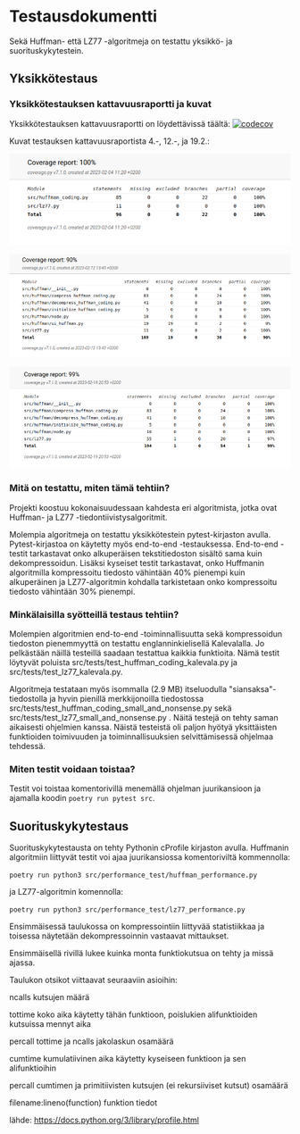 # Testausdokumentti

Sekä Huffman- että LZ77 -algoritmeja on testattu yksikkö- ja suorituskykytestein.

## Yksikkötestaus

### Yksikkötestauksen kattavuusraportti ja kuvat

Yksikkötestauksen kattavuusraportti on löydettävissä täältä:
[![codecov](https://codecov.io/gh/susannakinnunen/tiralabra-tiedontiivistys-algoritmit/branch/main/graph/badge.svg?token=KEMF99W3XG)](https://codecov.io/gh/susannakinnunen/tiralabra-tiedontiivistys-algoritmit)

Kuvat testauksen kattavuusraportista 4.-, 12.-, ja 19.2.:

![Testikattavuusraportti-kuva 4.2.](https://github.com/susannakinnunen/tiralabra-tiedontiivistys-algoritmit/blob/main/dokumentaatio/kuvat/Coveragereport%20from%202023-02-04%2011-21-23.png)

![Testikattavuusraportti-kuva 12.2.](https://github.com/susannakinnunen/tiralabra-tiedontiivistys-algoritmit/blob/main/dokumentaatio/kuvat/Coverage_report%20from%202023-02-12%2013-43-30.png)

![Testikattavuusraportti-kuva 19.2.](https://github.com/susannakinnunen/tiralabra-tiedontiivistys-algoritmit/blob/main/dokumentaatio/kuvat/Coveragereport%20from%202023-02-19%2020-54-05.png)



### Mitä on testattu, miten tämä tehtiin?

Projekti koostuu kokonaisuudessaan kahdesta eri algoritmista, jotka ovat Huffman- ja LZ77 -tiedontiivistysalgoritmit.

Molempia algoritmeja on testattu yksikkötestein pytest-kirjaston avulla. Pytest-kirjastoa on käytetty myös end-to-end -testauksessa. End-to-end -testit tarkastavat onko alkuperäisen tekstitiedoston sisältö sama kuin dekompressoidun. Lisäksi kyseiset testit tarkastavat, onko Huffmanin algoritmilla kompressoitu tiedosto vähintään 40% pienempi kuin alkuperäinen ja LZ77-algoritmin kohdalla tarkistetaan onko kompressoitu tiedosto vähintään 30% pienempi.

### Minkälaisilla syötteillä testaus tehtiin?

Molempien algoritmien end-to-end -toiminnallisuutta sekä kompressoidun tiedoston pienemmyyttä on testattu englanninkielisellä Kalevalalla. Jo pelkästään näillä testeillä saadaan testattua kaikkia funktioita. Nämä testit löytyvät poluista src/tests/test_huffman_coding_kalevala.py ja src/tests/test_lz77_kalevala.py.

Algoritmeja testataan myös isommalla (2.9 MB) itseluodulla "siansaksa"-tiedostolla ja hyvin pienillä merkkijonoilla tiedostossa src/tests/test_huffman_coding_small_and_nonsense.py sekä src/tests/test_lz77_small_and_nonsense.py . Näitä testejä on tehty saman aikaisesti ohjelmien kanssa. Näistä testeistä oli paljon hyötyä yksittäisten funktioiden toimivuuden ja toiminnallisuuksien selvittämisessä ohjelmaa tehdessä.

### Miten testit voidaan toistaa?
Testit voi toistaa komentorivillä menemällä ohjelman juurikansioon ja ajamalla koodin ```poetry run pytest src```.


## Suorituskykytestaus

Suorituskykytestausta on tehty Pythonin cProfile kirjaston avulla. 
Huffmanin algoritmiin liittyvät testit voi ajaa juurikansiossa komentoriviltä kommennolla:

```poetry run python3 src/performance_test/huffman_performance.py```

ja LZ77-algoritmin komennolla:

```poetry run python3 src/performance_test/lz77_performance.py```

Ensimmäisessä taulukossa on kompressointiin liittyvää statistiikkaa ja toisessa näytetään dekompressoinnin vastaavat mittaukset.

Ensimmäisellä rivillä lukee kuinka monta funktiokutsua on tehty ja missä ajassa.

Taulukon otsikot viittaavat seuraaviin asioihin:

ncalls
kutsujen määrä

tottime
koko aika käytetty tähän funktioon, poislukien alifunktioiden kutsuissa mennyt aika

percall
tottime ja ncalls jakolaskun osamäärä

cumtime
kumulatiivinen aika käytetty kyseiseen funktioon ja sen alifunktioihin

percall
cumtimen ja primitiivisten kutsujen (ei rekursiiviset kutsut) osamäärä

filename:lineno(function)
funktion tiedot

lähde: https://docs.python.org/3/library/profile.html

